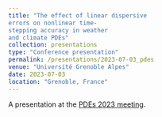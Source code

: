 ```yaml
---
title: "The effect of linear dispersive
errors on nonlinear time-
stepping accuracy in weather
and climate PDEs"
collection: presentations
type: "Conference presentation"
permalink: /presentations/2023-07-03_pdes
venue: "Université Grenoble Alpes"
date: 2023-07-03
location: "Grenoble, France"
---
```


A presentation at the [PDEs 2023 meeting](https://pdes2023.sciencesconf.org/).
